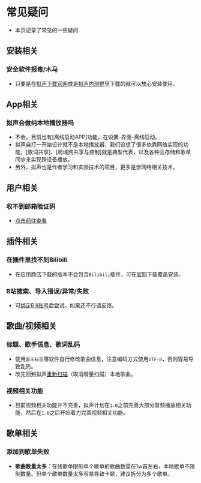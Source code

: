 # 常见疑问

- 本页记录了常见的一些疑问

## 安装相关

### 安全软件报毒/木马
- 只要是在[拟声下载官网](https://download.music.mimicry.cool/)或是[拟声内测群](/about/qqgroup)里下载的就可以放心安装使用。

## App相关

### 拟声会做纯本地播放器吗
- 不会。目前也有[离线启动APP]功能，在设置-界面-离线启动。
- 拟声自打一开始设计就不是本地播放器，我们设想了很多依靠网络实现的功能，[歌词共享]、[局域网共享与控制]就是典型代表，以及各种云存储和歌单同步来实现跨设备播放。
- 另外，拟声也是作者学习和实验技术的项目，更多是学网络相关技术。

## 用户相关

### 收不到邮箱验证码
- [点击前往查看](user/reciveEmailCode)

## 插件相关

### 在插件里找不到Bilibili
- 在应用商店下载的版本不会包含`Bilibili`插件，可在[官网](https://download.music.mimicry.cool/)下载覆盖安装。

### B站搜索、导入错误/异常/失败
- 可[绑定Bili账号](plugins/bilibili/#绑定b站账号)后尝试，如果还不行请反馈。

## 歌曲/视频相关

### 标题、歌手信息、歌词乱码
- 使用`音乐标签`等软件自行修改歌曲信息，注意编码方式使用`UTF-8`，否则容易导致乱码。
- 改完回到拟声[重新扫描](list/scanLocalSong/)（取消增量扫描）本地歌曲。

### 视频相关功能
- 目前视频相关功能并不完善，拟声计划在`1.0`之前完善大部分音频播放相关功能，然后在`1.0`之后开始着力完善视频相关功能。

## 歌单相关

### 添加到歌单失败
- **歌曲数量太多**：在线歌单限制单个歌单的歌曲数量在1w首左右，本地歌单不限制数量。但单个歌单数量太多容易导致卡顿，建议拆分为多个歌单。
